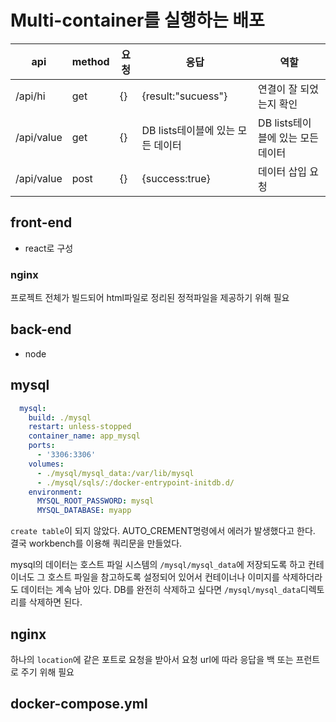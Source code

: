# Multi-container를 실행하는 배포

| api        | method | 요청 | 응답                              | 역할                              |
| ---------- | ------ | ---- | --------------------------------- | --------------------------------- |
| /api/hi    | get    | {}   | {result:"sucuess"}                | 연결이 잘 되었는지 확인           |
| /api/value | get    | {}   | DB lists테이블에 있는 모든 데이터 | DB lists테이블에 있는 모든 데이터 |
| /api/value | post   | {}   | {success:true}                    | 데이터 삽입 요청                  |

## front-end

- react로 구성

### nginx

프로젝트 전체가 빌드되어 html파일로 정리된 정적파일을 제공하기 위해 필요

## back-end

- node

## mysql

```yaml
  mysql:
    build: ./mysql
    restart: unless-stopped
    container_name: app_mysql
    ports:
      - '3306:3306'
    volumes:
      - ./mysql/mysql_data:/var/lib/mysql
      - ./mysql/sqls/:/docker-entrypoint-initdb.d/
    environment:
      MYSQL_ROOT_PASSWORD: mysql
      MYSQL_DATABASE: myapp
```

`create table`이 되지 않았다. AUTO_CREMENT명령에서 에러가 발생했다고 한다. 결국 workbench를 이용해 쿼리문을 만들었다.

mysql의 데이터는 호스트 파일 시스템의 `/mysql/mysql_data`에 저장되도록 하고 컨테이너도 그 호스트 파일을 참고하도록 설정되어 있어서 컨테이너나 이미지를 삭제하더라도 데이터는 계속 남아 있다. DB를 완전히 삭제하고 싶다면 `/mysql/mysql_data`디렉토리를 삭제하면 된다.

## nginx

하나의 `location`에 같은 포트로 요청을 받아서 요청 url에 따라 응답을 백 또는 프런트로 주기 위해 필요

## docker-compose.yml

